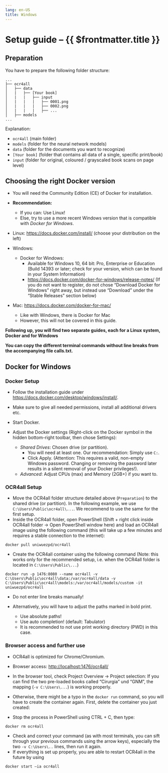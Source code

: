 ```yaml
---
lang: en-US
title: Windows
---
```

# Setup guide – {{ $frontmatter.title }}

## Preparation
You have to prepare the following folder structure:

```
...
├── ocr4all
│   ├── data
│   |   ├── [Your book]
│   |   |   ├── input
│   |   |   |   ├── 0001.png
│   |   |   |   ├── 0002.png
│   |   |   |   ├── ...
│   ├── models
...
```

Explanation:
- `ocr4all` (main folder)
- `models` (folder for the neural network models)
- `data` (folder for the documents you want to recognize)
- `[Your book]` (folder that contains all data of a single, specific print/book)
- `input` (folder for original, coloured / grayscaled book scans on page level)

## Choosing the right Docker version
- You will need the Community Edition (CE) of Docker for installation.
- **Recommendation:**
    - If you can: Use Linux!
    - Else, try to use a more recent Windows version that is compatible with *Docker for Windows*.

- Linux: https://docs.docker.com/install/ (choose your distribution on the left)

- Windows:

    - Docker for Windows:
        - Available for Windows 10, 64 bit: Pro, Enterprise or Education (Build 14393 or later; check for your version, which can be found in your System Information)
        - https://docs.docker.com/docker-for-windows/release-notes/ (If you do not want to register, do not chose “Download Docker for Windows” right away, but instead use “Download” under the “Stable Releases” section below)

- Mac: https://docs.docker.com/docker-for-mac/
    - Like with Windows, there is Docker for Mac
    - However, this will not be covered in this guide.


**Following up, you will find two separate guides, each for a Linux system, Docker and for Windows**

**You can copy the different terminal commands without line breaks from the accompanying file calls.txt.**

## Docker for Windows
### Docker Setup

- Follow the installation guide under https://docs.docker.com/desktop/windows/install/.

- Make sure to give all needed permissions, install all additional drivers etc.

- Start Docker.
- Adjust the Docker settings (Right-click on the Docker symbol in the hidden bottom-right toolbar, then chose Settings):
    - *Shared Drives*: Chosen drive (or partition).
        - You will need at least one. Our recommendation: Simply use `C:`.
        - Click Apply. (Attention: This requires a valid, non-empty Windows password. Changing or removing the password later results in a silent removal of your Docker privileges!).
    - *Advanced*: Adjust CPUs (max) and Memory (2GB+) if you want to.


### OCR4all Setup

- Move the OCR4all folder structure detailed above (`Preparation`) to the shared drive (or partition). In the following example, we use `C:\Users\Public\ocr4all\...`. We recommend to use the same for the first setup.
- Inside the OCR4all folder, open PowerShell (Shift + right click inside OCR4all folder -> Open PowerShell window here) and load an OCR4all image using the following command (this will take up a few minutes and requires a stable connection to the internet):

```
docker pull uniwuezpd/ocr4all
```

- Create the OCR4all container using the following command (Note: this works only for the recommended setup, i.e. when the OCR4all folder is located in `C:\Users\Public\...`)

```
docker run -p 1476:8080 --name ocr4all -v C:\Users\Public\ocr4all\data:/var/ocr4all/data -v C:\Users\Public\ocr4all\models:/var/ocr4all/models/custom -it uniwuezpd/ocr4all
```
- Do not enter line breaks manually!

- Alternatively, you will have to adjust the paths marked in bold print.
    - Use absolute paths!
    - Use auto completion! (default: Tabulator)
    - It is recommended to not use print working directory (PWD) in this case.

### Browser access and further use

- OCR4all is optimized for Chrome/Chromium.
- Browser access: <a href="http://localhost:1476/ocr4all/" target="_blank" rel="noreferrer">http://localhost:1476/ocr4all/</a>
- In the browser tool, check Project Overview -> Project selection: If you can find the two pre-loaded books called “Cirurgia” und “GNM”, the mapping (`-v C:\Users\...`) is working properly.

- Otherwise, there might be a typo in the `docker run` command, so you will have to create the container again. First, delete the container you just created:
- Stop the process in PowerShell using CTRL + C, then type:

```
docker rm ocr4all
```

- Check and correct your command (as with most terminals, you can sift through your previous commands using the arrow keys), especially the two `-v C:\Users\..` lines, then run it again.
- If everything is set up properly, you are able to restart OCR4all in the future by using

``` 
docker start –ia ocr4all
```
